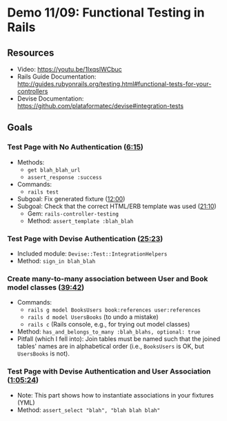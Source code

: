 
# Demo 11/09: Functional Testing in Rails

## Resources
* Video: https://youtu.be/1IxqsIWCbuc
* Rails Guide Documentation: http://guides.rubyonrails.org/testing.html#functional-tests-for-your-controllers
* Devise Documentation: https://github.com/plataformatec/devise#integration-tests
 
## Goals

### Test Page with No Authentication ([6:15](https://youtu.be/1IxqsIWCbuc?t=6m15s))
- Methods:
  + `get blah_blah_url`
  + `assert_response :success`
- Commands:
  + `rails test`
- Subgoal: Fix generated fixture ([12:00](https://youtu.be/1IxqsIWCbuc?t=12m00s))
- Subgoal: Check that the correct HTML/ERB template was used ([21:10](https://youtu.be/1IxqsIWCbuc?t=21m10s))
  + Gem: `rails-controller-testing`
  + Method: `assert_template :blah_blah`

### Test Page with Devise Authentication ([25:23](https://youtu.be/1IxqsIWCbuc?t=25m23s))
- Included module: `Devise::Test::IntegrationHelpers`
- Method: `sign_in blah_blah`

### Create many-to-many association between User and Book model classes ([39:42](https://youtu.be/1IxqsIWCbuc?t=39m42s))
- Commands:
  + `rails g model BooksUsers book:references user:references`
  + `rails d model UsersBooks` (to undo a mistake)
  + `rails c` (Rails console, e.g., for trying out model classes)
- Method: `has_and_belongs_to_many :blah_blahs, optional: true`
- Pitfall (which I fell into): Join tables must be named such that the joined tables' names are in alphabetical order (i.e., `BooksUsers` is OK, but `UsersBooks` is not).

### Test Page with Devise Authentication and User Association ([1:05:24](https://youtu.be/1IxqsIWCbuc?t=1h5m24s))
- Note: This part shows how to instantiate associations in your fixtures (YML)
- Method: `assert_select "blah", "blah blah blah"`
